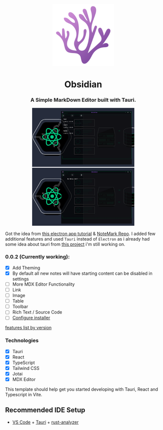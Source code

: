 <div  align="center">
    <img src="./docs/logo.png" alt="Obsidian Logo" title="Obsidian" width="200"/>
    <h1>Obsidian</h1>
    <h3>A Simple MarkDown Editor built with Tauri.</h3>
</div>

<div  align="center">
    <img src="./docs/obsidian.png" alt="Obsidian" width="330"/>
    <img src="./docs/obsidian2.png" alt="Obsidian" width="330"/>
</div>

Got the idea from [this electron app tutorial](https://youtu.be/t8ane4BDyC8) & [NoteMark Repo](https://github.com/gionathas/NoteMark). I added few additional features and used `Tauri` instead of `Electron` as i already had some idea about tauri from [this project](https://github.com/Ulrich-Tonmoy/codium) i'm still working on.

### 0.0.2 (Currently working):

- [x] Add Theming
- [x] By default all new notes will have starting content can be disabled in settings
- [ ] More MDX Editor Functionality
- [ ] Link
- [ ] Image
- [ ] Table
- [ ] Toolbar
- [ ] Rich Text / Source Code
- [ ] [Configure installer](https://tauri.app/v1/guides/building/windows)

[features list by version](./docs/v-features.md)

### Technologies

- [x] Tauri
- [x] React
- [x] TypeScript
- [x] Tailwind CSS
- [x] Jotai
- [x] MDX Editor

This template should help get you started developing with Tauri, React and Typescript in Vite.

## Recommended IDE Setup

- [VS Code](https://code.visualstudio.com/) + [Tauri](https://marketplace.visualstudio.com/items?itemName=tauri-apps.tauri-vscode) + [rust-analyzer](https://marketplace.visualstudio.com/items?itemName=rust-lang.rust-analyzer)
